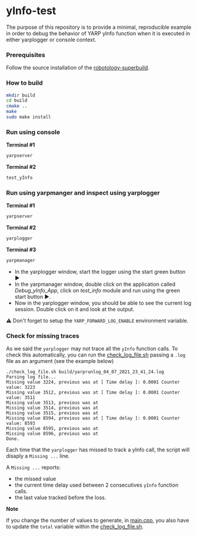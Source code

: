 # yInfo-test
The purpose of this repository is to provide a minimal, reproducible example in order to debug the behavior of YARP yInfo function when it is executed in either yarplogger or console context.

### Prerequisites
Follow the source installation of the [robotology-superbuild](https://github.com/robotology/robotology-superbuild/tree/v2021.05).

### How to build
```bash
mkdir build
cd build
cmake ..
make
sudo make install
```

### Run using console

__Terminal #1__
```bash
yarpserver
```
__Terminal #2__
```bash
test_yInfo
```

### Run using yarpmanger and inspect using yarplogger

__Terminal #1__
```bash
yarpserver
```
__Terminal #2__
```bash
yarplogger
```
__Terminal #3__
```bash
yarpmanager
```

- In the yarplogger window, start the logger using the start green button ▶
- In the yarpmanager window, double click on the application called _Debug_yInfo_App_, click on _test_info_ module and run using the green start button ▶.
- Now in the yarplogger window, you should be able to see the current log session. Double click on it and look at the output.

⚠ Don't forget to setup the `YARP_FORWARD_LOG_ENABLE` environment variable.

### Check for missing traces
As we said the `yarplogger` may not trace all the `yInfo` function calls. To check this automatically, you can run the [check_log_file.sh](check_log_file.sh) passing a `.log` file as an argument (see the example below)

```
./check_log_file.sh build/yarprunlog_04_07_2021_23_41_24.log
Parsing log file...
Missing value 3224, previous was at [ Time delay ]: 0.0001 Counter value: 3223
Missing value 3512, previous was at [ Time delay ]: 0.0001 Counter value: 3511
Missing value 3513, previous was at
Missing value 3514, previous was at
Missing value 3515, previous was at
Missing value 8594, previous was at [ Time delay ]: 0.0001 Counter value: 8593
Missing value 8595, previous was at
Missing value 8596, previous was at
Done.
```

Each time that the `yarplogger` has missed to track a yInfo call, the script will disaply a `Missing ...` line.

A `Missing ...` reports:
- the missed value
- the current time delay used between 2 consecutives `yInfo` function calls.
- the last value tracked before the loss.

**Note**

If you change the number of values to generate, in [main.cpp](src/main.cpp), you also have to update the `total` variable within the [check_log_file.sh](check_log_file.sh). 
